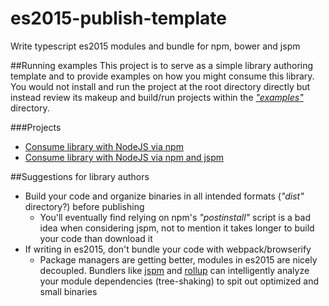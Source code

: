 # es2015-publish-template
Write typescript es2015 modules and bundle for npm, bower and jspm

##Running examples
This project is to serve as a simple library authoring template and to provide examples on how you might consume this library.
You would not install and run the project at the root directory directly but instead review its makeup and build/run projects
within the [_"examples"_](examples/) directory. 

###Projects
- [Consume library with NodeJS via npm](examples/01_node)
- [Consume library with NodeJS via npm and jspm](examples/02_node_and_jspm)

##Suggestions for library authors
- Build your code and organize binaries in all intended formats (_"dist"_ directory?) before publishing
    - You'll eventually find relying on npm's _"postinstall"_ script is a bad idea when considering jspm, not to mention it takes longer to build your code than download it
- If writing in es2015, don't bundle your code with webpack/browserify
    - Package managers are getting better, modules in es2015 are nicely decoupled.  Bundlers like [jspm](http://jspm.io/docs/production-workflows.html) and [rollup](https://github.com/rollup/rollup) can intelligently analyze your module dependencies (tree-shaking) to spit out optimized and small binaries
    